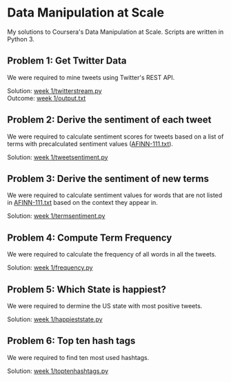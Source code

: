# Data Manipulation at Scale
My solutions to Coursera's Data Manipulation at Scale. Scripts are written in Python 3.

## Problem 1: Get Twitter Data

We were required to mine tweets using Twitter's REST API.

Solution: [week 1/twitterstream.py](https://github.com/jon-gunnar/data-manipulation-at-scale/blob/master/week%201/twitterstream.py)  
Outcome: [week 1/output.txt](https://github.com/jon-gunnar/data-manipulation-at-scale/blob/master/week%201/output.txt)

## Problem 2: Derive the sentiment of each tweet

We were required to calculate sentiment scores for tweets based on a list of terms with precalculated sentiment values ([AFINN-111.txt](https://github.com/jon-gunnar/data-manipulation-at-scale/blob/master/week%201/AFINN-111.txt)).

Solution: [week 1/tweetsentiment.py](https://github.com/jon-gunnar/data-manipulation-at-scale/blob/master/week%201/tweetsentiment.py)  

## Problem 3: Derive the sentiment of new terms

We were required to calculate sentiment values for words that are not listed in [AFINN-111.txt](https://github.com/jon-gunnar/data-manipulation-at-scale/blob/master/week%201/AFINN-111.txt) based on the context they appear in.

Solution: [week 1/termsentiment.py](https://github.com/jon-gunnar/data-manipulation-at-scale/blob/master/week%201/termsentiment.py)

## Problem 4: Compute Term Frequency

We were required to calculate the frequency of all words in all the tweets.

Solution: [week 1/frequency.py](https://github.com/jon-gunnar/data-manipulation-at-scale/blob/master/week%201/frequency.py)

## Problem 5: Which State is happiest?

We were required to dermine the US state with most positive tweets.

Solution: [week 1/happieststate.py](https://github.com/jon-gunnar/data-manipulation-at-scale/blob/master/week%201/happieststate.py)

## Problem 6: Top ten hash tags

We were required to find ten most used hashtags.

Solution: [week 1/toptenhashtags.py](https://github.com/jon-gunnar/data-manipulation-at-scale/blob/master/week%201/toptenhashtags.py)
